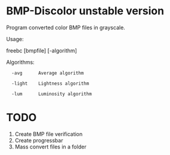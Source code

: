 BMP-Discolor unstable version
============

Program converted color BMP files in grayscale.

Usage:

freebc [bmpfile] [-algorithm]

Algorithms:

      -avg      Average algorithm
      
      -light    Lightness algorithm
      
      -lum      Luminosity algorithm

TODO
============

1. Create BMP file verification
2. Create progressbar
3. Mass convert files in a folder
